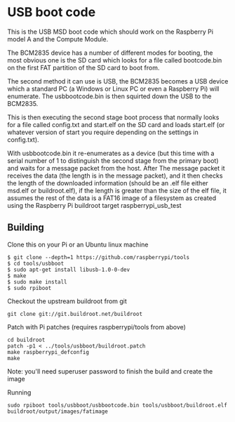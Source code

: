 # USB boot code

This is the USB MSD boot code which should work on the Raspberry Pi model A and the Compute Module.

The BCM2835 device has a number of different modes for booting, the most obvious one is the SD card
which looks for a file called bootcode.bin on the first FAT partition of the SD card to boot from.

The second method it can use is USB, the BCM2835 becomes a USB device which a standard PC (a Windows
or Linux PC or even a Raspberry Pi) will enumerate.  The usbbootcode.bin is then squirted down the USB
to the BCM2835.

This is then executing the second stage boot process that normally looks for a file called config.txt
and start.elf on the SD card and loads start.elf (or whatever version of start you require depending
on the settings in config.txt).

With usbbootcode.bin it re-enumerates as a device (but this time with a serial number of 1 to distinguish
the second stage from the primary boot) and waits for a message packet from the host.  After
The message packet it receives the data (the length is in the message packet), and it then checks the
length of the downloaded information (should be an .elf file either msd.elf or buildroot.elf), if the
length is greater than the size of the elf file, it assumes the rest of the data is a FAT16 image of a
filesystem as created using the Raspberry Pi buildroot target raspberrypi_usb_test

## Building

Clone this on your Pi or an Ubuntu linux machine

```
$ git clone --depth=1 https://github.com/raspberrypi/tools
$ cd tools/usbboot
$ sudo apt-get install libusb-1.0-0-dev
$ make
$ sudo make install
$ sudo rpiboot
```

Checkout the upstream buildroot from git

```
git clone git://git.buildroot.net/buildroot
```

Patch with Pi patches (requires raspberrypi/tools from above)

```
cd buildroot
patch -p1 < ../tools/usbboot/buildroot.patch
make raspberrypi_defconfig
make
```

Note: you'll need superuser password to finish the build and create the image

Running

```
sudo rpiboot tools/usbboot/usbbootcode.bin tools/usbboot/buildroot.elf buildroot/output/images/fatimage
```
